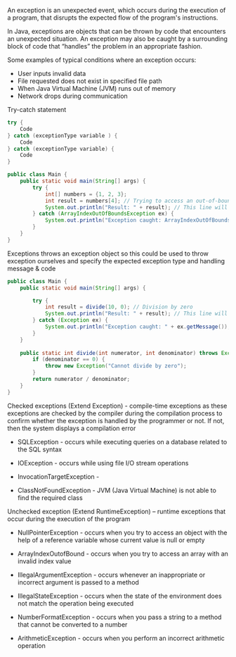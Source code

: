 An exception is an unexpected event, which occurs during the execution of a program, that disrupts the expected flow of the program's instructions.

In Java, exceptions are objects that can be thrown by code that encounters an unexpected situation. An exception may also be caught by a surrounding block of code that “handles” the problem in an appropriate fashion.

Some examples of typical conditions where an exception occurs:
* User inputs invalid data
* File requested does not exist in specified file path
* When Java Virtual Machine (JVM) runs out of memory
* Network drops during communication 

Try-catch statement
```java
try {
    Code
} catch (exceptionType variable ) {
    Code
} catch (exceptionType variable) {
    Code
}  
```

```java
public class Main {
    public static void main(String[] args) {
        try {
            int[] numbers = {1, 2, 3};
            int result = numbers[4]; // Trying to access an out-of-bounds index
            System.out.println("Result: " + result); // This line will not be executed
        } catch (ArrayIndexOutOfBoundsException ex) {
            System.out.println("Exception caught: ArrayIndexOutOfBoundsException");
        }
    }
} 
```

Exceptions throws an exception object so this could be used to throw exception ourselves and specify the expected exception type and handling message & code 
```java
public class Main {
    public static void main(String[] args) { 

        try {
            int result = divide(10, 0); // Division by zero
            System.out.println("Result: " + result); // This line will not be executed
        } catch (Exception ex) {
            System.out.println("Exception caught: " + ex.getMessage());
        }
    } 
    
    public static int divide(int numerator, int denominator) throws Exception {
        if (denominator == 0) {
            throw new Exception("Cannot divide by zero");
        }
        return numerator / denominator;
    }
} 
```
Checked exceptions (Extend Exception) - compile-time exceptions as these exceptions are checked by the compiler during the compilation process to confirm whether the exception is handled by the programmer or not. If not, then the system displays a compilation error

* SQLException - occurs while executing queries on a database related to the SQL syntax

* IOException - occurs while using file I/O stream operations

* InvocationTargetException -

* ClassNotFoundException - JVM (Java Virtual Machine)  is not able to find the required class

Unchecked exception (Extend RuntimeException) – runtime exceptions that occur during the execution of the program

* NullPointerException - occurs when you try to access an object with the help of a reference variable whose current value is null or empty

* ArrayIndexOutofBound - occurs when you try to access an array with an invalid index value

* IllegalArgumentException - occurs whenever an inappropriate or incorrect argument is passed to a method

* IllegalStateException - occurs when the state of the environment does not match the operation being executed

* NumberFormatException - occurs when you pass a string to a method that cannot be converted to a number

* ArithmeticException - occurs when you perform an incorrect arithmetic operation 